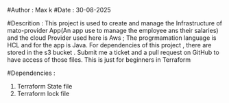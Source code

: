 #Author : Max k 
#Date   : 30-08-2025

#Descrition  : This project is used to create and manage the Infrastructure of mato-provider App(An app use to manage the employee ans their salaries) and the cloud Provider used here is Aws ; The progrmamation language is HCL and for the app is Java. For dependencies  of this project , there are stored in the s3 bucket . Submit me a ticket and a pull request on GitHub to have access of those files. This is just for beginners in Terraform 

#Dependencies : 
1) Terraform State file
2) Terraform lock  file